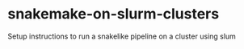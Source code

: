 # snakemake-on-slurm-clusters
Setup instructions to run a snakelike pipeline on a cluster using slum
